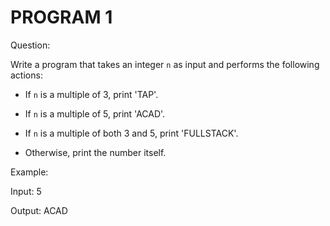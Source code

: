 # PROGRAM 1

Question:

Write a program that takes an integer `n` as input and performs the following actions:

- If `n` is a multiple of 3, print 'TAP'.

- If `n` is a multiple of 5, print 'ACAD'.

- If `n` is a multiple of both 3 and 5, print 'FULLSTACK'.

- Otherwise, print the number itself.

Example:

Input: 5

Output: ACAD
